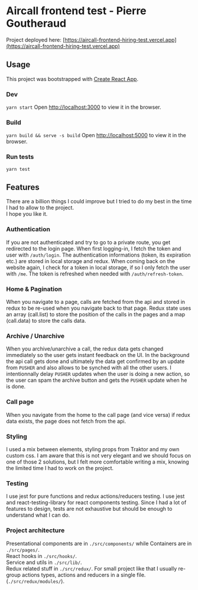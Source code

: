 # Aircall frontend test - Pierre Goutheraud

Project deployed here: [https://aircall-frontend-hiring-test.vercel.app](https://aircall-frontend-hiring-test.vercel.app)

## Usage

This project was bootstrapped with [Create React App](https://github.com/facebook/create-react-app).

### Dev

`yarn start`
Open [http://localhost:3000](http://localhost:3000) to view it in the browser.

### Build

`yarn build && serve -s build`
Open [http://localhost:5000](http://localhost:5000) to view it in the browser.

### Run tests

`yarn test`

## Features

There are a billion things I could improve but I tried to do my best in the time I had to allow to the project.<br />
I hope you like it.

### Authentication

If you are not authenticated and try to go to a private route, you get redirected to the login page.
When first logging-in, I fetch the token and user with `/auth/login`.
The authentication informations (token, its expiration etc.) are stored in local storage and redux.
When coming back on the website again, I check for a token in local storage, if so I only fetch the user with `/me`.
The token is refreshed when needed with `/auth/refresh-token`.

### Home & Pagination

When you navigate to a page, calls are fetched from the api and stored in redux to be re-used when you navigate back to that page.
Redux state uses an array (call.list) to store the position of the calls in the pages and a map (call.data) to store the calls data.

### Archive / Unarchive

When you archive/unarchive a call, the redux data gets changed immediately so the user gets instant feedback on the UI.
In the background the api call gets done and ultimately the data get confirmed by an update from `PUSHER` and also allows to be synched with all the other users.
I intentionnally delay `PUSHER` updates when the user is doing a new action, so the user can spam the archive button and gets the `PUSHER` update when he is done.

### Call page

When you navigate from the home to the call page (and vice versa) if redux data exists, the page does not fetch from the api.

### Styling

I used a mix between elements, styling props from Traktor and my own custom css.
I am aware that this is not very elegant and we should focus on one of those 2 solutions, but
I felt more comfortable writing a mix, knowing the limited time I had to work on the project.

### Testing

I use jest for pure functions and redux actions/reducers testing.
I use jest and react-testing-library for react components testing.
Since I had a lot of features to design, tests are not exhaustive but should be enough to
understand what I can do.

### Project architecture

Presentational components are in `./src/components/` while Containers are in `./src/pages/`.<br />
React hooks in `./src/hooks/`.<br />
Service and utils in `./src/lib/`.<br />
Redux related stuff in `./src/redux/`. For small project like that I usually re-group actions types, actions and reducers in a single file. (`./src/redux/modules/`).
